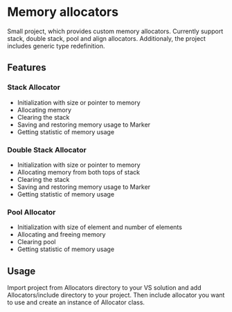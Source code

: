 # Memory allocators

Small project, which provides custom memory allocators. Currently support stack, double stack, pool and align allocators. Additionaly, the project includes generic type redefinition.

## Features

### Stack Allocator
- Initialization with size or pointer to memory
- Allocating memory
- Clearing the stack
- Saving and restoring memory usage to Marker
- Getting statistic of memory usage

### Double Stack Allocator
- Initialization with size or pointer to memory
- Allocating memory from both tops of stack
- Clearing the stack
- Saving and restoring memory usage to Marker
- Getting statistic of memory usage

### Pool Allocator
- Initialization with size of element and number of elements
- Allocating and freeing memory
- Clearing pool
- Getting statistic of memory usage

## Usage
Import project from Allocators directory to your VS solution and add Allocators/include directory to your project. Then include allocator you want to use and create an instance of Allocator class.
